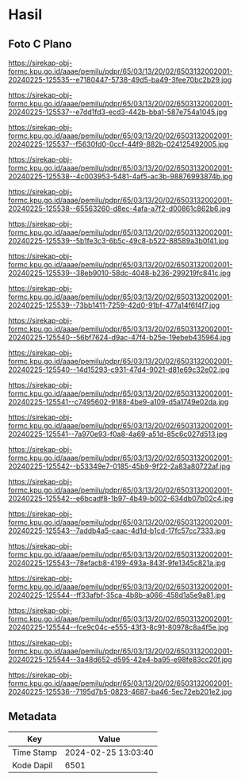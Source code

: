 # Hasil

## Foto C Plano

https://sirekap-obj-formc.kpu.go.id/aaae/pemilu/pdpr/65/03/13/20/02/6503132002001-20240225-125535--e7180447-5738-49d5-ba49-3fee70bc2b29.jpg

https://sirekap-obj-formc.kpu.go.id/aaae/pemilu/pdpr/65/03/13/20/02/6503132002001-20240225-125537--e7dd1fd3-ecd3-442b-bba1-587e754a1045.jpg

https://sirekap-obj-formc.kpu.go.id/aaae/pemilu/pdpr/65/03/13/20/02/6503132002001-20240225-125537--f5630fd0-0ccf-44f9-882b-024125492005.jpg

https://sirekap-obj-formc.kpu.go.id/aaae/pemilu/pdpr/65/03/13/20/02/6503132002001-20240225-125538--4c003953-5481-4af5-ac3b-98876993874b.jpg

https://sirekap-obj-formc.kpu.go.id/aaae/pemilu/pdpr/65/03/13/20/02/6503132002001-20240225-125538--65563260-d8ec-4afa-a7f2-d00861c862b6.jpg

https://sirekap-obj-formc.kpu.go.id/aaae/pemilu/pdpr/65/03/13/20/02/6503132002001-20240225-125539--5b1fe3c3-6b5c-49c8-b522-88589a3b0f41.jpg

https://sirekap-obj-formc.kpu.go.id/aaae/pemilu/pdpr/65/03/13/20/02/6503132002001-20240225-125539--38eb9010-58dc-4048-b236-299219fc841c.jpg

https://sirekap-obj-formc.kpu.go.id/aaae/pemilu/pdpr/65/03/13/20/02/6503132002001-20240225-125539--73bb1411-7259-42d0-91bf-477a14f6f4f7.jpg

https://sirekap-obj-formc.kpu.go.id/aaae/pemilu/pdpr/65/03/13/20/02/6503132002001-20240225-125540--56bf7624-d9ac-47f4-b25e-19ebeb435964.jpg

https://sirekap-obj-formc.kpu.go.id/aaae/pemilu/pdpr/65/03/13/20/02/6503132002001-20240225-125540--14d15293-c931-47d4-9021-d81e69c32e02.jpg

https://sirekap-obj-formc.kpu.go.id/aaae/pemilu/pdpr/65/03/13/20/02/6503132002001-20240225-125541--c7495602-9188-4be9-a109-d5a1749e02da.jpg

https://sirekap-obj-formc.kpu.go.id/aaae/pemilu/pdpr/65/03/13/20/02/6503132002001-20240225-125541--7a970e93-f0a8-4a69-a51d-85c6c027d513.jpg

https://sirekap-obj-formc.kpu.go.id/aaae/pemilu/pdpr/65/03/13/20/02/6503132002001-20240225-125542--b53349e7-0185-45b9-9f22-2a83a80722af.jpg

https://sirekap-obj-formc.kpu.go.id/aaae/pemilu/pdpr/65/03/13/20/02/6503132002001-20240225-125542--e6bcadf8-1b97-4b49-b002-634db07b02c4.jpg

https://sirekap-obj-formc.kpu.go.id/aaae/pemilu/pdpr/65/03/13/20/02/6503132002001-20240225-125543--7addb4a5-caac-4d1d-b1cd-17fc57cc7333.jpg

https://sirekap-obj-formc.kpu.go.id/aaae/pemilu/pdpr/65/03/13/20/02/6503132002001-20240225-125543--78efacb8-4199-493a-843f-9fe1345c821a.jpg

https://sirekap-obj-formc.kpu.go.id/aaae/pemilu/pdpr/65/03/13/20/02/6503132002001-20240225-125544--ff33afbf-35ca-4b8b-a066-458d1a5e9a81.jpg

https://sirekap-obj-formc.kpu.go.id/aaae/pemilu/pdpr/65/03/13/20/02/6503132002001-20240225-125544--fce9c04c-e555-43f3-8c91-80978c8a4f5e.jpg

https://sirekap-obj-formc.kpu.go.id/aaae/pemilu/pdpr/65/03/13/20/02/6503132002001-20240225-125544--3a48d652-d595-42e4-ba95-e98fe83cc20f.jpg

https://sirekap-obj-formc.kpu.go.id/aaae/pemilu/pdpr/65/03/13/20/02/6503132002001-20240225-125536--7195d7b5-0823-4687-ba46-5ec72eb201e2.jpg


## Metadata

| Key        | Value               |
| ---------- | ------------------- |
| Time Stamp | 2024-02-25 13:03:40 |
| Kode Dapil | 6501                |



